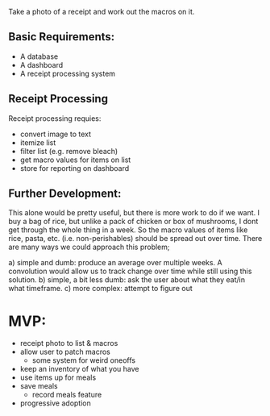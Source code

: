 Take a photo of a receipt and work out the macros on it.

## Basic Requirements:
- A database
- A dashboard
- A receipt processing system

## Receipt Processing
Receipt processing requies:
- convert image to text
- itemize list
- filter list (e.g. remove bleach)
- get macro values for items on list
- store for reporting on dashboard

## Further Development:
This alone would be pretty useful, but there is more work to do if we want.
I buy a bag of rice, but unlike a pack of chicken or box of mushrooms, I dont get through the whole thing in a week. So the macro values of items like rice, pasta, etc. (i.e. non-perishables) should be spread out over time.
There are many ways we could approach this problem;

a) simple and dumb: produce an average over multiple weeks. A convolution would allow us to track change over time while still using this solution.
b) simple, a bit less dumb: ask the user about what they eat/in what timeframe.
c) more complex: attempt to figure out 

# MVP:
- receipt photo to list & macros
- allow user to patch macros
	- some system for weird oneoffs
- keep an inventory of what you have
- use items up for meals
- save meals
	- record meals feature
- progressive adoption


